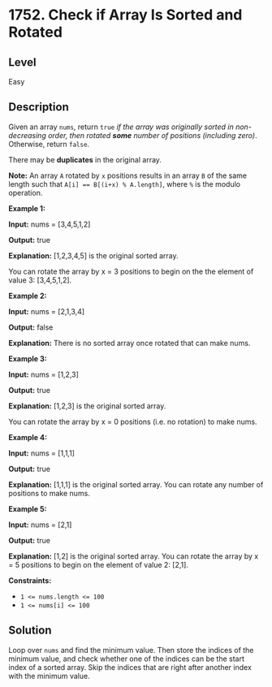 # 1752. Check if Array Is Sorted and Rotated
## Level
Easy

## Description
Given an array `nums`, return `true` *if the array was originally sorted in non-decreasing order, then rotated **some** number of positions (including zero)*. Otherwise, return `false`.

There may be **duplicates** in the original array.

**Note:** An array `A` rotated by `x` positions results in an array `B` of the same length such that `A[i] == B[(i+x) % A.length]`, where `%` is the modulo operation.

**Example 1:**

**Input:** nums = [3,4,5,1,2]

**Output:** true

**Explanation:** [1,2,3,4,5] is the original sorted array.

You can rotate the array by x = 3 positions to begin on the the element of value 3: [3,4,5,1,2].

**Example 2:**

**Input:** nums = [2,1,3,4]

**Output:** false

**Explanation:** There is no sorted array once rotated that can make nums.

**Example 3:**

**Input:** nums = [1,2,3]

**Output:** true

**Explanation:** [1,2,3] is the original sorted array.

You can rotate the array by x = 0 positions (i.e. no rotation) to make nums.

**Example 4:**

**Input:** nums = [1,1,1]

**Output:** true

**Explanation:** [1,1,1] is the original sorted array.
You can rotate any number of positions to make nums.

**Example 5:**

**Input:** nums = [2,1]

**Output:** true

**Explanation:** [1,2] is the original sorted array.
You can rotate the array by x = 5 positions to begin on the element of value 2: [2,1].

**Constraints:**

* `1 <= nums.length <= 100`
* `1 <= nums[i] <= 100`

## Solution
Loop over `nums` and find the minimum value. Then store the indices of the minimum value, and check whether one of the indices can be the start index of a sorted array. Skip the indices that are right after another index with the minimum value.
